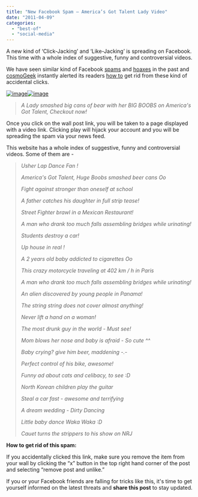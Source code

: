 ```yaml
---
title: "New Facebook Spam – America’s Got Talent Lady Video"
date: "2011-04-09"
categories: 
  - "best-of"
  - "social-media"
---
```


A new kind of ‘Click-Jacking’ and ‘Like-Jacking’ is spreading on Facebook. This time with a whole index of suggestive, funny and controversial videos.

We have seen similar kind of Facebook [spams](http://www.cosmogeek.info/2011/02/fb-spam-i-was-logged-into-facebook-for.html) and [hoaxes](http://www.cosmogeek.info/2011/03/hoax-facebook-will-not-use-your-photos.html) in the past and [cosmoGeek](http://twitter.com/k_avinash) instantly alerted its readers [how to](http://www.cosmogeek.info/2010/12/how-to-get-rid-of-facebook-360-images.html) get rid from these kind of accidental clicks.

[![image](images/image%5B12%5D.png "image")![image](http://lh4.ggpht.com/_40bmzDo_mBs/TaDkk_20JjI/AAAAAAAAB6o/2nVUbVWdZD4/image_thumb%5B6%5D.png?imgmax=800 "image")](http://lh3.ggpht.com/_40bmzDo_mBs/TaDkgsGYCJI/AAAAAAAAB6c/42hcoxNQNqk/s1600-h/image%5B13%5D.png)

> _A Lady smashed big cans of bear with her BIG BOOBS on America's Got Talent, Checkout now!_

Once you click on the wall post link, you will be taken to a page displayed with a video link. Clicking play will hijack your account and you will be spreading the spam via your news feed.

This website has a whole index of suggestive, funny and controversial videos. Some of them are -

> _Usher Lap Dance Fan !_
> 
> _America's Got Talent, Huge Boobs smashed beer cans Oo_
> 
> _Fight against stronger than oneself at school_
> 
> _A father catches his daughter in full strip tease!_
> 
> _Street Fighter brawl in a Mexican Restaurant!_
> 
> _A man who drank too much falls assembling bridges while urinating!_
> 
> _Students destroy a car!_
> 
> _Up house in real !_
> 
> _A 2 years old baby addicted to cigarettes Oo_
> 
> _This crazy motorcycle traveling at 402 km / h in Paris_
> 
> _A man who drank too much falls assembling bridges while urinating!_
> 
> _An alien discovered by young people in Panama!_
> 
> _The string string does not cover almost anything!_
> 
> _Never lift a hand on a woman!_
> 
> _The most drunk guy in the world - Must see!_
> 
> _Mom blows her nose and baby is afraid - So cute ^^_
> 
> _Baby crying? give him beer, maddening -.-_
> 
> _Perfect control of his bike, awesome!_
> 
> _Funny ad about cats and celibacy, to see :D_
> 
> _North Korean children play the guitar_
> 
> _Steal a car fast - awesome and terrifying_
> 
> _A dream wedding - Dirty Dancing_
> 
> _Little baby dance Waka Waka :D_
> 
> _Cauet turns the strippers to his show on NRJ_

**How to get rid of this spam:**

If you accidentally clicked this link, make sure you remove the item from your wall by clicking the “x” button in the top right hand corner of the post and selecting “remove post and unlike.”

If you or your Facebook friends are falling for tricks like this, it's time to get yourself informed on the latest threats and **share this post** to stay updated.
